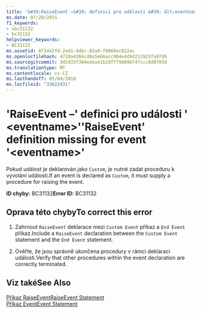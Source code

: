 ```yaml
---
title: '&#39;RaiseEvent –&#39; definici pro události &#39; &lt;eventname&gt;&#39;'
ms.date: 07/20/2015
f1_keywords:
- vbc31132
- bc31132
helpviewer_keywords:
- BC31132
ms.assetid: 8f3442fd-2ed1-4dbc-83a8-f0860ec022ac
ms.openlocfilehash: 4728a4366cd8a5e66acc904e4d9d212925fa97d6
ms.sourcegitcommit: 3d5d33f384eeba41b2dff79d096f47ccc8d8f03d
ms.translationtype: MT
ms.contentlocale: cs-CZ
ms.lasthandoff: 05/04/2018
ms.locfileid: "33622431"
---
```

# <a name="39raiseevent39-definition-missing-for-event-39lteventnamegt39"></a><span data-ttu-id="12b50-102">&#39;RaiseEvent –&#39; definici pro události &#39; &lt;eventname&gt;&#39;</span><span class="sxs-lookup"><span data-stu-id="12b50-102">&#39;RaiseEvent&#39; definition missing for event &#39;&lt;eventname&gt;&#39;</span></span>
<span data-ttu-id="12b50-103">Pokud událost je deklarován jako `Custom`, je nutné zadat proceduru k vyvolání události.</span><span class="sxs-lookup"><span data-stu-id="12b50-103">If an event is declared as `Custom`, it must supply a procedure for raising the event.</span></span>  
  
 <span data-ttu-id="12b50-104">**ID chyby:** BC31132</span><span class="sxs-lookup"><span data-stu-id="12b50-104">**Error ID:** BC31132</span></span>  
  
## <a name="to-correct-this-error"></a><span data-ttu-id="12b50-105">Oprava této chyby</span><span class="sxs-lookup"><span data-stu-id="12b50-105">To correct this error</span></span>  
  
1.  <span data-ttu-id="12b50-106">Zahrnout `RaiseEvent` deklarace mezi `Custom Event` příkaz a `End Event` příkaz.</span><span class="sxs-lookup"><span data-stu-id="12b50-106">Include a `RaiseEvent` declaration between the `Custom Event` statement and the `End Event` statement.</span></span>  
  
2.  <span data-ttu-id="12b50-107">Ověřte, že jsou správně ukončena procedury v rámci deklaraci události.</span><span class="sxs-lookup"><span data-stu-id="12b50-107">Verify that other procedures within the event declaration are correctly terminated.</span></span>  
  
## <a name="see-also"></a><span data-ttu-id="12b50-108">Viz také</span><span class="sxs-lookup"><span data-stu-id="12b50-108">See Also</span></span>  
 [<span data-ttu-id="12b50-109">Příkaz RaiseEvent</span><span class="sxs-lookup"><span data-stu-id="12b50-109">RaiseEvent Statement</span></span>](../../visual-basic/language-reference/statements/raiseevent-statement.md)  
 [<span data-ttu-id="12b50-110">Příkaz Event</span><span class="sxs-lookup"><span data-stu-id="12b50-110">Event Statement</span></span>](../../visual-basic/language-reference/statements/event-statement.md)
